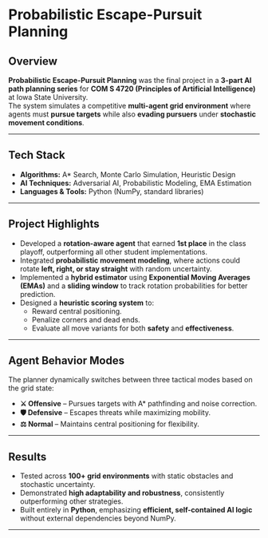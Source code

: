 # Probabilistic Escape-Pursuit Planning

## Overview
**Probabilistic Escape-Pursuit Planning** was the final project in a **3-part AI path planning series** for **COM S 4720 (Principles of Artificial Intelligence)** at Iowa State University.  
The system simulates a competitive **multi-agent grid environment** where agents must **pursue targets** while also **evading pursuers** under **stochastic movement conditions**.

---

## Tech Stack
- **Algorithms:** A* Search, Monte Carlo Simulation, Heuristic Design  
- **AI Techniques:** Adversarial AI, Probabilistic Modeling, EMA Estimation  
- **Languages & Tools:** Python (NumPy, standard libraries)  

---

## Project Highlights
- Developed a **rotation-aware agent** that earned **1st place** in the class playoff, outperforming all other student implementations.  
- Integrated **probabilistic movement modeling**, where actions could rotate **left, right, or stay straight** with random uncertainty.  
- Implemented a **hybrid estimator** using **Exponential Moving Averages (EMAs)** and a **sliding window** to track rotation probabilities for better prediction.  
- Designed a **heuristic scoring system** to:
  - Reward central positioning.  
  - Penalize corners and dead ends.  
  - Evaluate all move variants for both **safety** and **effectiveness**.  

---

## Agent Behavior Modes
The planner dynamically switches between three tactical modes based on the grid state:  

- **⚔️ Offensive** – Pursues targets with A* pathfinding and noise correction.  
- **🛡️ Defensive** – Escapes threats while maximizing mobility.  
- **⚖️ Normal** – Maintains central positioning for flexibility.  

---

## Results
- Tested across **100+ grid environments** with static obstacles and stochastic uncertainty.  
- Demonstrated **high adaptability and robustness**, consistently outperforming other strategies.  
- Built entirely in **Python**, emphasizing **efficient, self-contained AI logic** without external dependencies beyond NumPy.  

---

